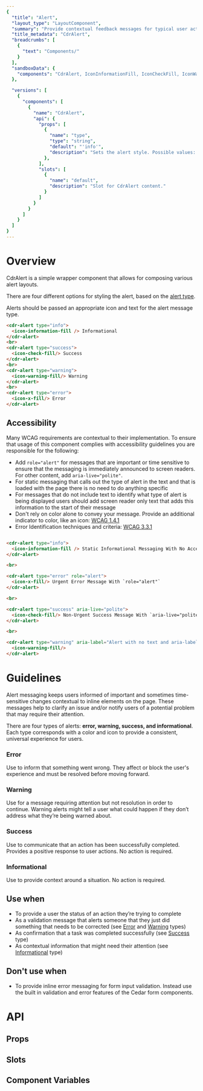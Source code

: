 ```yaml
---
{
  "title": "Alert",
  "layout_type": "LayoutComponent",
  "summary": "Provide contextual feedback messages for typical user actions",
  "title_metadata": "CdrAlert",
  "breadcrumbs": [
    {
      "text": "Components/"
    }
  ],
  "sandboxData": {
    "components": "CdrAlert, IconInformationFill, IconCheckFill, IconWarningFill, IconXFill"
  },

  "versions": [
    {
      "components": [
        {
          "name": "CdrAlert",
          "api": {
            "props": [
              {
                "name": "type",
                "type": "string",
                "default": "'info'",
                "description": "Sets the alert style. Possible values: { 'info' | 'success' | 'warning' | 'error'}"
              },
            ],
            "slots": [
              {
                "name": "default",
                "description": "Slot for CdrAlert content."
              }
            ]
          }
        }
      ]
    }
  ]
}
---
```


<cdr-doc-table-of-contents-shell >

# Overview

CdrAlert is a simple wrapper component that allows for composing various alert layouts.

There are four different options for styling the alert, based on the [alert type](../alert/#guidelines).

Alerts should be passed an appropriate icon and text for the alert message type.

<cdr-doc-example-code-pair repository-href="/src/components/alert"
:sandbox-data="$page.frontmatter.sandboxData" >

```html
<cdr-alert type="info">
  <icon-information-fill /> Informational
</cdr-alert>
<br>
<cdr-alert type="success">
  <icon-check-fill/> Success
</cdr-alert>
<br>
<cdr-alert type="warning">
  <icon-warning-fill/> Warning
</cdr-alert>
<br>
<cdr-alert type="error">
  <icon-x-fill/> Error
</cdr-alert>
```
</cdr-doc-example-code-pair>


## Accessibility

Many WCAG requirements are contextual to their implementation. To ensure that usage of this component complies with accessibility guidelines you are responsible for the following:
- Add `role="alert"` for messages that are important or time sensitive to ensure that the messaging is immediately announced to screen readers. For other content, add `aria-live="polite"`.
- For static messaging that calls out the type of alert in the text and that is loaded with the page there is no need to do anything specific
- For messages that do not include text to identify what type of alert is being displayed users should add screen reader only text that adds this information to the start of their message
- Don't rely on color alone to convey your message. Provide an additional indicator to color, like an icon: [WCAG 1.4.1](https://www.w3.org/TR/UNDERSTANDING-WCAG20/visual-audio-contrast-without-color.html)
- Error Identification techniques and criteria: [WCAG 3.3.1](https://www.w3.org/WAI/WCAG21/Understanding/error-identification.html)

<cdr-doc-example-code-pair repository-href="/src/components/alert"
:sandbox-data="$page.frontmatter.sandboxData" >

```html

<cdr-alert type="info">
  <icon-information-fill /> Static Informational Messaging With No Accessibility Markup Needed
</cdr-alert>

<br>

<cdr-alert type="error" role="alert">
  <icon-x-fill/> Urgent Error Message With `role="alert"`
</cdr-alert>

<br>

<cdr-alert type="success" aria-live="polite">
  <icon-check-fill/> Non-Urgent Success Message With `aria-live="polite"`
</cdr-alert>

<br>

<cdr-alert type="warning" aria-label="Alert with no text and aria-label applied" style="width: min-content">
  <icon-warning-fill/>
</cdr-alert>

```
</cdr-doc-example-code-pair>

# Guidelines

Alert messaging keeps users informed of important and sometimes time-sensitive changes contextual to inline elements on the page. These messages help to clarify an issue and/or notify users of a potential problem that may require their attention.

There are four types of alerts: **error, warning, success, and informational**. Each type corresponds with a color and icon to provide a consistent, universal experience for users.

### **Error**
Use to inform that something went wrong. They affect or block the user's experience and must be resolved before moving forward.

### **Warning**
Use for a message requiring attention but not resolution in order to continue. Warning alerts might tell a user what could happen if they don’t address what they’re being warned about.

### **Success**
Use to communicate that an action has been successfully completed. Provides a positive response to user actions. No action is required.

### **Informational**
Use to provide context around a situation. No action is required.


## Use when

- To provide a user the status of an action they’re trying to complete
- As a validation message that alerts someone that they just did something that needs to be corrected (see [Error](../alert/#error) and [Warning](../alert/#warning) types)
- As confirmation that a task was completed successfully (see [Success](../alert/#success) type)
- As contextual information that might need their attention (see [Informational](../alert/#informational) type)

## Don't use when

- To provide inline error messaging for form input validation. Instead use the built in validation and error features of the Cedar form components. 

# API

## Props

<cdr-doc-api type="prop" :api-data="$page.frontmatter.versions[0].components[0].api.props" />

## Slots

<cdr-doc-api type="slot" :api-data="$page.frontmatter.versions[0].components[0].api.slots" />

## Component Variables

<cdr-doc-comp-vars name="CdrAlert"/>

</cdr-doc-table-of-contents-shell>
